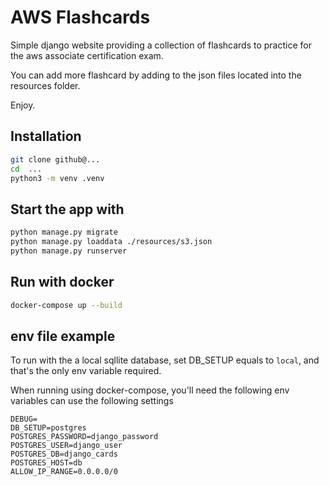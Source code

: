 # AWS Flashcards

Simple django website providing a collection of flashcards to practice for the aws associate certification exam.

You can add more flashcard by adding to the json files located into the resources folder. 

Enjoy.

## Installation
```bash
git clone github@...  
cd  ...
python3 -m venv .venv

```

## Start the app with

```bash
python manage.py migrate
python manage.py loaddata ./resources/s3.json
python manage.py runserver
```

## Run with docker

```bash
docker-compose up --build 
```

## env file example

To run with the a local sqllite database, set DB_SETUP equals to `local`, and
that's the only env variable required. 

When running using docker-compose, you'll need the following env
 variables can use the following settings
```
DEBUG=
DB_SETUP=postgres
POSTGRES_PASSWORD=django_password
POSTGRES_USER=django_user
POSTGRES_DB=django_cards
POSTGRES_HOST=db
ALLOW_IP_RANGE=0.0.0.0/0
```


